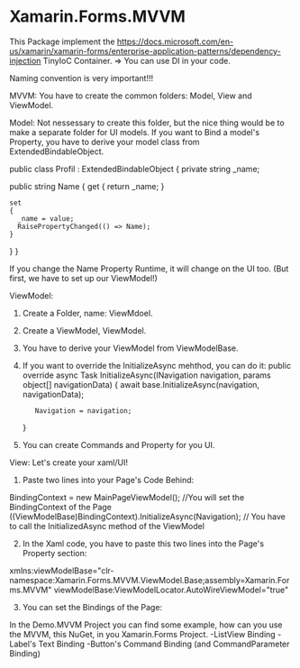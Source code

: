 # Xamarin.Forms.MVVM

This Package implement the https://docs.microsoft.com/en-us/xamarin/xamarin-forms/enterprise-application-patterns/dependency-injection TinyIoC Container. => You can use DI in your code.

Naming convention is very important!!!

MVVM:
You have to create the common folders: Model, View and ViewModel.

Model:
Not nessessary to create this folder, but the nice thing would be to make a separate folder for UI models.
If you want to Bind a model's Property, you have to derive your model class from ExtendedBindableObject.

public class Profil : ExtendedBindableObject
{
  private string _name;

  public string Name
  {
    get
    {
      return _name;
    }

    set
    {
      _name = value;
      RaisePropertyChanged(() => Name);
    }
  }
}

If you change the Name Property Runtime, it will change on the UI too. (But first, we have to set up our ViewModel!)

ViewModel:
  1. Create a Folder, name: ViewMdoel.
  2. Create a ViewModel, <YourPageNamePage>ViewModel.
  3. You have to derive your ViewModel from ViewModelBase.
  4. If you want to override the InitializeAsync mehthod, you can do it:
        public override async Task InitializeAsync(INavigation navigation, params object[] navigationData)
        {
            await base.InitializeAsync(navigation, navigationData);

            Navigation = navigation;
        }
  5. You can create Commands and Property for you UI.
  
View:
Let's create your xaml/UI!
  1. Paste two lines into your Page's Code Behind:

  BindingContext = new MainPageViewModel(); //You will set the BindingContext of the Page
  ((ViewModelBase)BindingContext).InitializeAsync(Navigation); // You have to call the InitializedAsync method of the ViewModel
  
  2. In the Xaml code, you have to paste this two lines into the Page's Property section:
  
  xmlns:viewModelBase="clr-namespace:Xamarin.Forms.MVVM.ViewModel.Base;assembly=Xamarin.Forms.MVVM" 
  viewModelBase:ViewModelLocator.AutoWireViewModel="true"
  
  3. You can set the Bindings of the Page:
  
  <Label Text="{Binding Title}"
    VerticalOptions="CenterAndExpand" 
    HorizontalOptions="CenterAndExpand" />
    
  In the Demo.MVVM Project you can find some example, how can you use the MVVM, this NuGet, in you Xamarin.Forms Project.
    -ListView Binding
    -Label's Text Binding
    -Button's Command Binding (and CommandParameter Binding)
